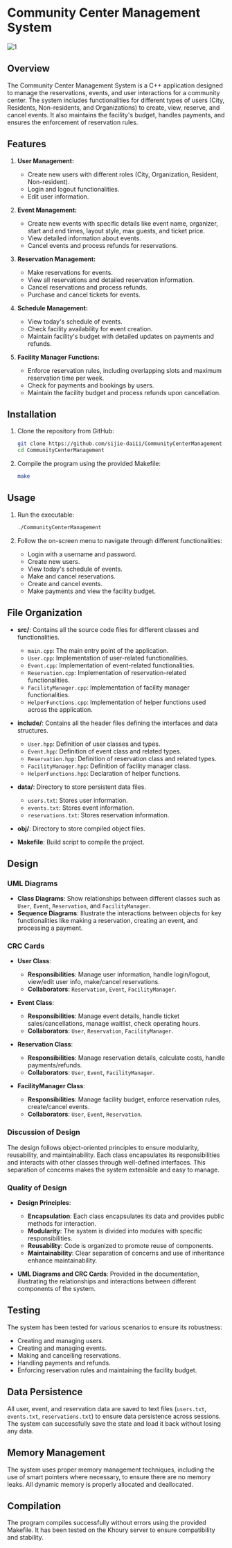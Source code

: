 # Community Center Management System
![1](https://github.com/user-attachments/assets/d4d3dba7-8564-4993-9564-ab6a3f40734c)


## Overview

The Community Center Management System is a C++ application designed to manage the reservations, events, and user interactions for a community center. The system includes functionalities for different types of users (City, Residents, Non-residents, and Organizations) to create, view, reserve, and cancel events. It also maintains the facility's budget, handles payments, and ensures the enforcement of reservation rules.

## Features

1. **User Management:**
   - Create new users with different roles (City, Organization, Resident, Non-resident).
   - Login and logout functionalities.
   - Edit user information.

2. **Event Management:**
   - Create new events with specific details like event name, organizer, start and end times, layout style, max guests, and ticket price.
   - View detailed information about events.
   - Cancel events and process refunds for reservations.

3. **Reservation Management:**
   - Make reservations for events.
   - View all reservations and detailed reservation information.
   - Cancel reservations and process refunds.
   - Purchase and cancel tickets for events.

4. **Schedule Management:**
   - View today's schedule of events.
   - Check facility availability for event creation.
   - Maintain facility's budget with detailed updates on payments and refunds.

5. **Facility Manager Functions:**
   - Enforce reservation rules, including overlapping slots and maximum reservation time per week.
   - Check for payments and bookings by users.
   - Maintain the facility budget and process refunds upon cancellation.

## Installation

1. Clone the repository from GitHub:
   ```sh
   git clone https://github.com/sijie-daiii/CommunityCenterManagement
   cd CommunityCenterManagement
   ```

2. Compile the program using the provided Makefile:
   ```sh
   make
   ```

## Usage

1. Run the executable:
   ```sh
   ./CommunityCenterManagement
   ```

2. Follow the on-screen menu to navigate through different functionalities:
   - Login with a username and password.
   - Create new users.
   - View today's schedule of events.
   - Make and cancel reservations.
   - Create and cancel events.
   - Make payments and view the facility budget.

## File Organization

- **src/**: Contains all the source code files for different classes and functionalities.
  - `main.cpp`: The main entry point of the application.
  - `User.cpp`: Implementation of user-related functionalities.
  - `Event.cpp`: Implementation of event-related functionalities.
  - `Reservation.cpp`: Implementation of reservation-related functionalities.
  - `FacilityManager.cpp`: Implementation of facility manager functionalities.
  - `HelperFunctions.cpp`: Implementation of helper functions used across the application.

- **include/**: Contains all the header files defining the interfaces and data structures.
  - `User.hpp`: Definition of user classes and types.
  - `Event.hpp`: Definition of event class and related types.
  - `Reservation.hpp`: Definition of reservation class and related types.
  - `FacilityManager.hpp`: Definition of facility manager class.
  - `HelperFunctions.hpp`: Declaration of helper functions.

- **data/**: Directory to store persistent data files.
  - `users.txt`: Stores user information.
  - `events.txt`: Stores event information.
  - `reservations.txt`: Stores reservation information.

- **obj/**: Directory to store compiled object files.

- **Makefile**: Build script to compile the project.

## Design

### UML Diagrams

- **Class Diagrams**: Show relationships between different classes such as `User`, `Event`, `Reservation`, and `FacilityManager`.
- **Sequence Diagrams**: Illustrate the interactions between objects for key functionalities like making a reservation, creating an event, and processing a payment.

### CRC Cards

- **User Class**:
  - **Responsibilities**: Manage user information, handle login/logout, view/edit user info, make/cancel reservations.
  - **Collaborators**: `Reservation`, `Event`, `FacilityManager`.

- **Event Class**:
  - **Responsibilities**: Manage event details, handle ticket sales/cancellations, manage waitlist, check operating hours.
  - **Collaborators**: `User`, `Reservation`, `FacilityManager`.

- **Reservation Class**:
  - **Responsibilities**: Manage reservation details, calculate costs, handle payments/refunds.
  - **Collaborators**: `User`, `Event`, `FacilityManager`.

- **FacilityManager Class**:
  - **Responsibilities**: Manage facility budget, enforce reservation rules, create/cancel events.
  - **Collaborators**: `User`, `Event`, `Reservation`.

### Discussion of Design

The design follows object-oriented principles to ensure modularity, reusability, and maintainability. Each class encapsulates its responsibilities and interacts with other classes through well-defined interfaces. This separation of concerns makes the system extensible and easy to manage.

### Quality of Design

- **Design Principles**:
  - **Encapsulation**: Each class encapsulates its data and provides public methods for interaction.
  - **Modularity**: The system is divided into modules with specific responsibilities.
  - **Reusability**: Code is organized to promote reuse of components.
  - **Maintainability**: Clear separation of concerns and use of inheritance enhance maintainability.

- **UML Diagrams and CRC Cards**: Provided in the documentation, illustrating the relationships and interactions between different components of the system.

## Testing

The system has been tested for various scenarios to ensure its robustness:
- Creating and managing users.
- Creating and managing events.
- Making and cancelling reservations.
- Handling payments and refunds.
- Enforcing reservation rules and maintaining the facility budget.

## Data Persistence

All user, event, and reservation data are saved to text files (`users.txt`, `events.txt`, `reservations.txt`) to ensure data persistence across sessions. The system can successfully save the state and load it back without losing any data.

## Memory Management

The system uses proper memory management techniques, including the use of smart pointers where necessary, to ensure there are no memory leaks. All dynamic memory is properly allocated and deallocated.

## Compilation

The program compiles successfully without errors using the provided Makefile. It has been tested on the Khoury server to ensure compatibility and stability.
